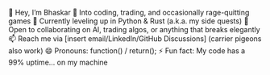 👋 Hey, I’m Bhaskar
👀 Into coding, trading, and occasionally rage-quitting games
🌱 Currently leveling up in Python & Rust (a.k.a. my side quests)
💞️ Open to collaborating on AI, trading algos, or anything that breaks elegantly
📫 Reach me via [insert email/LinkedIn/GitHub Discussions] (carrier pigeons also work)
😄 Pronouns: function() / return();
⚡ Fun fact: My code has a 99% uptime… on my machine

<!---
Bhaskary20/Bhaskary20 is a ✨ special ✨ repository because its `README.md` (this file) appears on your GitHub profile.
You can click the Preview link to take a look at your changes.
--->
